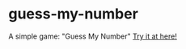 # guess-my-number

A simple game: "Guess My Number"
[Try it at here!](https://niexianyi.github.io/guess-my-number/)
